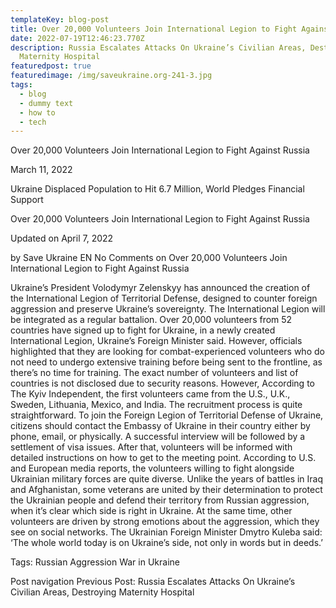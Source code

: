 ```yaml
---
templateKey: blog-post
title: Over 20,000 Volunteers Join International Legion to Fight Against Russia
date: 2022-07-19T12:46:23.770Z
description: Russia Escalates Attacks On Ukraine’s Civilian Areas, Destroying
  Maternity Hospital
featuredpost: true
featuredimage: /img/saveukraine.org-241-3.jpg
tags:
  - blog
  - dummy text
  - how to
  - tech
---
```

Over 20,000 Volunteers Join International Legion to Fight Against Russia

March 11, 2022

Ukraine Displaced Population to Hit 6.7 Million, World Pledges Financial Support

Over 20,000 Volunteers Join International Legion to Fight Against Russia

Updated on April 7, 2022

by Save Ukraine EN No Comments on Over 20,000 Volunteers Join International Legion to Fight Against Russia

Ukraine’s President Volodymyr Zelenskyy has announced the creation of the International Legion of Territorial Defense, designed to counter foreign aggression and preserve Ukraine’s sovereignty. The International Legion will be integrated as a regular battalion. Over 20,000 volunteers from 52 countries have signed up to fight for Ukraine, in a newly created International Legion, Ukraine’s Foreign Minister said. However, officials highlighted that they are looking for combat-experienced volunteers who do not need to undergo extensive training before being sent to the frontline, as there’s no time for training.  The exact number of volunteers and list of countries is not disclosed due to security reasons. However, According to The Kyiv Independent, the first volunteers came from the U.S., U.K., Sweden, Lithuania, Mexico, and India. The recruitment process is quite straightforward. To join the Foreign Legion of Territorial Defense of Ukraine, citizens should contact the Embassy of Ukraine in their country either by phone, email, or physically. A successful interview will be followed by a settlement of visa issues. After that, volunteers will be informed with detailed instructions on how to get to the meeting point. According to U.S. and European media reports, the volunteers willing to fight alongside Ukrainian military forces are quite diverse. Unlike the years of battles in Iraq and Afghanistan, some veterans are united by their determination to protect the Ukrainian people and defend their territory from Russian aggression, when it’s clear which side is right in Ukraine. At the same time, other volunteers are driven by strong emotions about the aggression, which they see on social networks. The Ukrainian Foreign Minister Dmytro Kuleba said: ‘The whole world today is on Ukraine’s side, not only in words but in deeds.’

Tags: Russian Aggression War in Ukraine

Post navigation Previous Post: Russia Escalates Attacks On Ukraine’s Civilian Areas, Destroying Maternity Hospital